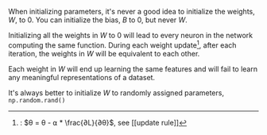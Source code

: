 When initializing parameters, it's never a good idea to initialize the weights, $W$, to 0. You can initialize the bias, $B$ to 0, but never $W$.

Initializing all the weights in $W$ to $0$ will lead to every neuron in the network computing the same function. During each weight update[^1], after each iteration, the weights in $W$ will be equivalent to each other. 

Each weight in $W$ will end up learning the same features and will fail to learn any meaningful representations of a dataset.

It's always better to initialize $W$ to randomly assigned parameters, `np.random.rand()`

[^1]:   : $θ = θ - ⍺ * \frac{∂L}{∂θ}$, see [[update rule]]